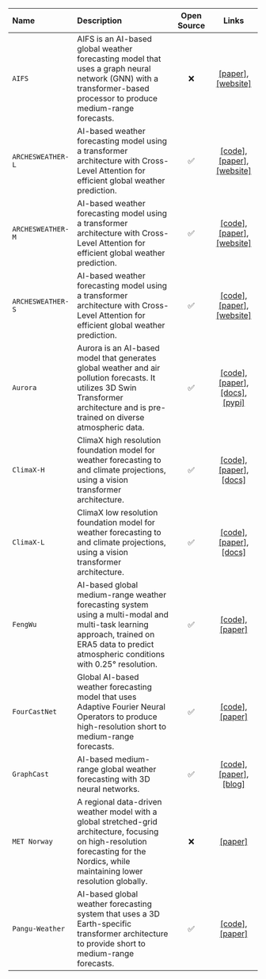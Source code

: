 | Name | Description | Open Source | Links |
| :--- | :--- | :---: | :---: |
|`AIFS`|AIFS is an AI-based global weather forecasting model that uses a graph neural network (GNN) with a transformer-based processor to produce medium-range forecasts.|❌|[[paper]](https://arxiv.org/abs/2406.01465), [[website]](https://www.ecmwf.int/en/forecasts/dataset/aifs-machine-learning-data)|
|`ARCHESWEATHER-L`|AI-based weather forecasting model using a transformer architecture with Cross-Level Attention for efficient global weather prediction.|✅|[[code]](https://github.com/gcouairon/ArchesWeather), [[paper]](https://arxiv.org/abs/2405.14527), [[website]](https://www.ecmwf.int/en/forecasts/dataset/aifs-machine-learning-data)|
|`ARCHESWEATHER-M`|AI-based weather forecasting model using a transformer architecture with Cross-Level Attention for efficient global weather prediction.|✅|[[code]](https://github.com/gcouairon/ArchesWeather), [[paper]](https://arxiv.org/abs/2405.14527), [[website]](https://www.ecmwf.int/en/forecasts/dataset/aifs-machine-learning-data)|
|`ARCHESWEATHER-S`|AI-based weather forecasting model using a transformer architecture with Cross-Level Attention for efficient global weather prediction.|✅|[[code]](https://github.com/gcouairon/ArchesWeather), [[paper]](https://arxiv.org/abs/2405.14527), [[website]](https://www.ecmwf.int/en/forecasts/dataset/aifs-machine-learning-data)|
|`Aurora`|Aurora is an AI-based model that generates global weather and air pollution forecasts. It utilizes 3D Swin Transformer architecture and is pre-trained on diverse atmospheric data.|✅|[[code]](https://github.com/microsoft/aurora), [[paper]](https://arxiv.org/abs/2405.13063), [[docs]](https://microsoft.github.io/aurora/intro.html), [[pypi]](https://pypi.org/project/microsoft-aurora/)|
|`ClimaX-H`|ClimaX high resolution foundation model for weather forecasting to and climate projections, using a vision transformer architecture.|✅|[[code]](https://github.com/microsoft/ClimaX), [[paper]](https://arxiv.org/abs/2301.10343), [[docs]](https://microsoft.github.io/climax/intro.html)|
|`ClimaX-L`|ClimaX low resolution foundation model for weather forecasting to and climate projections, using a vision transformer architecture.|✅|[[code]](https://github.com/microsoft/ClimaX), [[paper]](https://arxiv.org/abs/2301.10343), [[docs]](https://microsoft.github.io/climax/intro.html)|
|`FengWu`|AI-based global medium-range weather forecasting system using a multi-modal and multi-task learning approach, trained on ERA5 data to predict atmospheric conditions with 0.25° resolution.|✅|[[code]](https://github.com/OpenEarthLab/FengWu), [[paper]](https://arxiv.org/abs/2304.02948)|
|`FourCastNet`|Global AI-based weather forecasting model that uses Adaptive Fourier Neural Operators to produce high-resolution short to medium-range forecasts.|✅|[[code]](https://github.com/NVlabs/FourCastNet), [[paper]](https://arxiv.org/abs/2202.11214)|
|`GraphCast`|AI-based medium-range global weather forecasting with 3D neural networks.|✅|[[code]](https://github.com/deepmind/graphcast), [[paper]](https://arxiv.org/abs/2212.12794), [[blog]](https://deepmind.google/discover/blog/graphcast-ai-model-for-faster-and-more-accurate-global-weather-forecasting/)|
|`MET Norway`|A regional data-driven weather model with a global stretched-grid architecture, focusing on high-resolution forecasting for the Nordics, while maintaining lower resolution globally.|❌|[[paper]](https://arxiv.org/abs/2409.02891)|
|`Pangu-Weather`|AI-based global weather forecasting system that uses a 3D Earth-specific transformer architecture to provide short to medium-range forecasts.|✅|[[code]](https://github.com/198808xc/Pangu-Weather), [[paper]](https://arxiv.org/abs/2211.02556)|